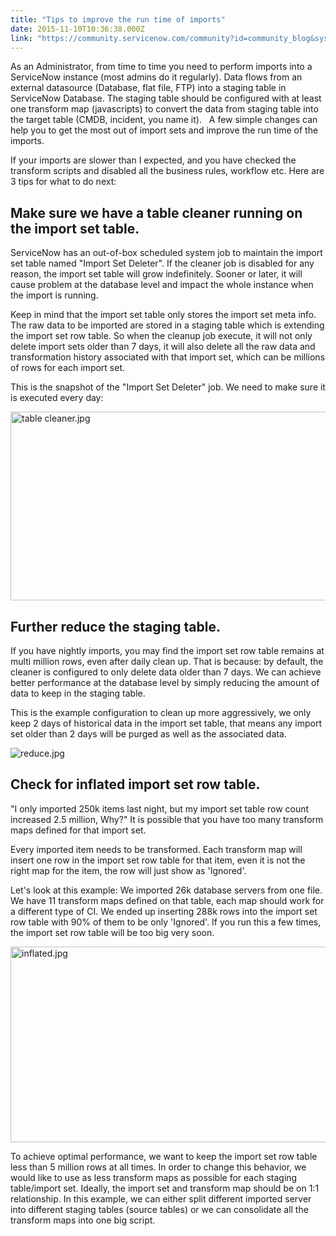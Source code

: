 ```yaml
---
title: "Tips to improve the run time of imports"
date: 2015-11-10T10:36:38.000Z
link: "https://community.servicenow.com/community?id=community_blog&sys_id=7adc2a65dbd0dbc01dcaf3231f9619a9"
---
```

<p>As an Administrator, from time to time you need to perform imports into a ServiceNow instance (most admins do it regularly). Data flows from an external datasource (Database, flat file, FTP) into a staging table in ServiceNow Database. The staging table should be configured with at least one transform map (javascripts) to convert the data from staging table into the target table (CMDB, incident, you name it).   A few simple changes can help you to get the most out of import sets and improve the run time of the imports.</p><p></p><p>If your imports are slower than I expected, and you have checked the transform scripts and disabled all the business rules, workflow etc. Here are 3 tips for what to do next:</p><p></p><h2>Make sure we have a table cleaner running on the import set table.</h2><p>ServiceNow has an out-of-box scheduled system job to maintain the import set table named "Import Set Deleter". If the cleaner job is disabled for any reason, the import set table will grow indefinitely. Sooner or later, it will cause problem at the database level and impact the whole instance when the import is running.</p><p></p><p>Keep in mind that the import set table only stores the import set meta info. The raw data to be imported are stored in a staging table which is extending the import set row table. So when the cleanup job execute, it will not only delete import sets older than 7 days, it will also delete all the raw data and transformation history associated with that import set, which can be millions of rows for each import set.</p><p></p><p>This is the snapshot of the "Import Set Deleter" job. We need to make sure it is executed every day:</p><p><img   alt="table cleaner.jpg" class="image-4 jive-image" src="3ec72442db5857041dcaf3231f96190f.iix" style="width: 620px; height: 302px; display: block; margin-left: auto; margin-right: auto;"/></p><p></p><p></p><p></p><h2>Further reduce the staging table.</h2><p>If you have nightly imports, you may find the import set row table remains at multi million rows, even after daily clean up. That is because: by default, the cleaner is configured to only delete data older than 7 days. We can achieve better performance at the database level by simply reducing the amount of data to keep in the staging table.</p><p></p><p>This is the example configuration to clean up more aggressively, we only keep 2 days of historical data in the import set table, that means any import set older than 2 days will be purged as well as the associated data.</p><p><img   alt="reduce.jpg" class="image-5 jive-image" src="c2558042db98db048c8ef4621f961959.iix" style="height: auto;"/></p><p></p><p></p><p></p><p></p><p></p><h2>Check for inflated import set row table.</h2><p>"I only imported 250k items last night, but my import set table row count increased 2.5 million, Why?" It is possible that you have too many transform maps defined for that import set.</p><p></p><p>Every imported item needs to be transformed. Each transform map will insert one row in the import set row table for that item, even it is not the right map for the item, the row will just show as 'Ignored'.</p><p></p><p>Let's look at this example: We imported 26k database servers from one file. We have 11 transform maps defined on that table, each map should work for a different type of CI. We ended up inserting 288k rows into the import set row table with 90% of them to be only 'Ignored'. If you run this a few times, the import set row table will be too big very soon.</p><p><img   alt="inflated.jpg" class="image-6 jive-image" src="b74133b9db9c93049c9ffb651f9619e5.iix" style="width: 620px; height: 313px; display: block; margin-left: auto; margin-right: auto;"/></p><p></p><p>To achieve optimal performance, we want to keep the import set row table less than 5 million rows at all times. In order to change this behavior, we would like to use as less transform maps as possible for each staging table/import set. Ideally, the import set and transform map should be on 1:1 relationship. In this example, we can either split different imported server into different staging tables (source tables) or we can consolidate all the transform maps into one big script.</p>
